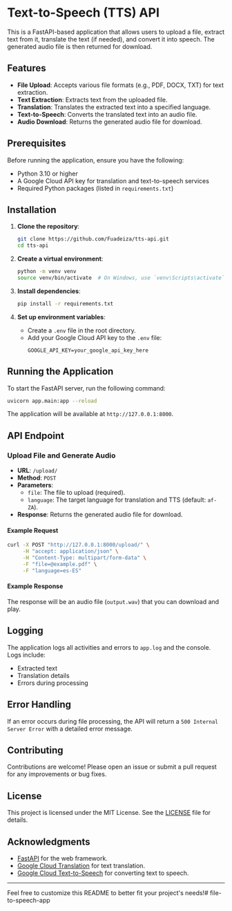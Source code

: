 # Text-to-Speech (TTS) API

This is a FastAPI-based application that allows users to upload a file, extract text from it, translate the text (if needed), and convert it into speech. The generated audio file is then returned for download.

## Features

- **File Upload**: Accepts various file formats (e.g., PDF, DOCX, TXT) for text extraction.
- **Text Extraction**: Extracts text from the uploaded file.
- **Translation**: Translates the extracted text into a specified language.
- **Text-to-Speech**: Converts the translated text into an audio file.
- **Audio Download**: Returns the generated audio file for download.

## Prerequisites

Before running the application, ensure you have the following:

- Python 3.10 or higher
- A Google Cloud API key for translation and text-to-speech services
- Required Python packages (listed in `requirements.txt`)

## Installation

1. **Clone the repository**:
   ```bash
   git clone https://github.com/Fuadeiza/tts-api.git
   cd tts-api
   ```

2. **Create a virtual environment**:
   ```bash
   python -m venv venv
   source venv/bin/activate  # On Windows, use `venv\Scripts\activate`
   ```

3. **Install dependencies**:
   ```bash
   pip install -r requirements.txt
   ```

4. **Set up environment variables**:
   - Create a `.env` file in the root directory.
   - Add your Google Cloud API key to the `.env` file:
     ```env
     GOOGLE_API_KEY=your_google_api_key_here
     ```

## Running the Application

To start the FastAPI server, run the following command:

```bash
uvicorn app.main:app --reload
```

The application will be available at `http://127.0.0.1:8000`.

## API Endpoint

### Upload File and Generate Audio

- **URL**: `/upload/`
- **Method**: `POST`
- **Parameters**:
  - `file`: The file to upload (required).
  - `language`: The target language for translation and TTS (default: `af-ZA`).
- **Response**: Returns the generated audio file for download.

#### Example Request

```bash
curl -X POST "http://127.0.0.1:8000/upload/" \
     -H "accept: application/json" \
     -H "Content-Type: multipart/form-data" \
     -F "file=@example.pdf" \
     -F "language=es-ES"
```

#### Example Response

The response will be an audio file (`output.wav`) that you can download and play.

## Logging

The application logs all activities and errors to `app.log` and the console. Logs include:

- Extracted text
- Translation details
- Errors during processing

## Error Handling

If an error occurs during file processing, the API will return a `500 Internal Server Error` with a detailed error message.

## Contributing

Contributions are welcome! Please open an issue or submit a pull request for any improvements or bug fixes.

## License

This project is licensed under the MIT License. See the [LICENSE](LICENSE) file for details.

## Acknowledgments

- [FastAPI](https://fastapi.tiangolo.com/) for the web framework.
- [Google Cloud Translation](https://cloud.google.com/translate) for text translation.
- [Google Cloud Text-to-Speech](https://cloud.google.com/text-to-speech) for converting text to speech.

---

Feel free to customize this README to better fit your project's needs!# file-to-speech-app
